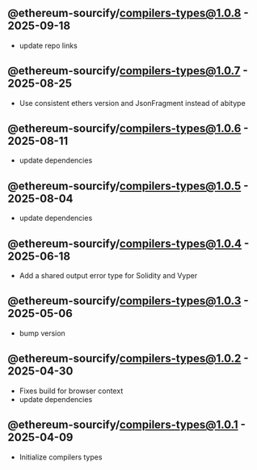 

## @ethereum-sourcify/compilers-types@1.0.8 - 2025-09-18

- update repo links

## @ethereum-sourcify/compilers-types@1.0.7 - 2025-08-25

- Use consistent ethers version and JsonFragment instead of abitype

## @ethereum-sourcify/compilers-types@1.0.6 - 2025-08-11

- update dependencies

## @ethereum-sourcify/compilers-types@1.0.5 - 2025-08-04

- update dependencies

## @ethereum-sourcify/compilers-types@1.0.4 - 2025-06-18

- Add a shared output error type for Solidity and Vyper

## @ethereum-sourcify/compilers-types@1.0.3 - 2025-05-06

- bump version

## @ethereum-sourcify/compilers-types@1.0.2 - 2025-04-30

- Fixes build for browser context
- update dependencies

## @ethereum-sourcify/compilers-types@1.0.1 - 2025-04-09

- Initialize compilers types

